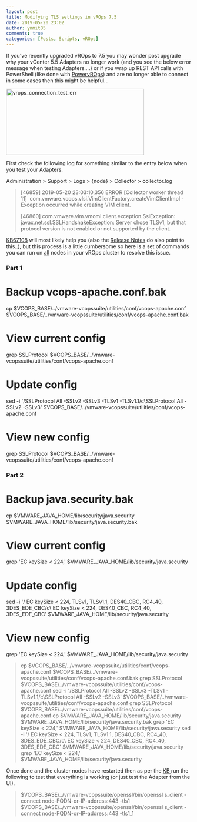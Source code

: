 ```yaml
---
layout: post
title: Modifying TLS settings in vROps 7.5
date: 2019-05-20 23:02
author: ymmit85
comments: true
categories: [Posts, Scripts, vROps]
---
```

If you've recently upgraded vROps to 7.5 you may wonder post upgrade why your vCenter 5.5 Adapters no longer work (and you see the below error message when testing Adapters....) or if you wrap up REST API calls with PowerShell (like done with <a href="https://github.com/ymmit85/PowervROps" target="_blank" rel="noopener">PowervROps</a>) and are no longer able to connect in some cases then this might be helpful...

<img class="  wp-image-395 aligncenter" src="https://ymmitsblog.files.wordpress.com/2019/05/vrops_connection_test_err.png" alt="vrops_connection_test_err" width="375" height="180" />

First check the following log for something similar to the entry below when you test your Adapters.

Administration &gt; Support &gt; Logs &gt; {node} &gt; Collector &gt; collector.log
<blockquote>
<p style="font-weight:400;">[46859] 2019-05-20 23:03:10,356 ERROR [Collector worker thread 11]  com.vmware.vcops.vlsi.VimClientFactory.createVimClientImpl - Exception occurred while creating VIM client.</p>
<p style="font-weight:400;">[46860] com.vmware.vim.vmomi.client.exception.SslException: javax.net.ssl.SSLHandshakeException: Server chose TLSv1, but that protocol version is not enabled or not supported by the client.</p>
</blockquote>
<a href="https://kb.vmware.com/s/article/67108" target="_blank" rel="noopener">KB67108</a> will most likely help you (also the <a href="https://docs.vmware.com/en/vRealize-Operations-Manager/7.5/rn/vRealize-Operations-Manager-75.html" target="_blank" rel="noopener">Release Notes</a> do also point to this..), but this process is a little cumbersome so here is a set of commands you can run on <span style="text-decoration:underline;">all</span> nodes in your vROps cluster to resolve this issue.

### Part 1
# Backup vcops-apache.conf.bak
cp $VCOPS_BASE/../vmware-vcopssuite/utilities/conf/vcops-apache.conf $VCOPS_BASE/../vmware-vcopssuite/utilities/conf/vcops-apache.conf.bak

# View current config
grep SSLProtocol $VCOPS_BASE/../vmware-vcopssuite/utilities/conf/vcops-apache.conf

# Update config
sed -i '/SSLProtocol All -SSLv2 -SSLv3 -TLSv1 -TLSv1.1/c\SSLProtocol All -SSLv2 -SSLv3' $VCOPS_BASE/../vmware-vcopssuite/utilities/conf/vcops-apache.conf

# View new config
grep SSLProtocol $VCOPS_BASE/../vmware-vcopssuite/utilities/conf/vcops-apache.conf
### Part 2
# Backup java.security.bak
cp $VMWARE_JAVA_HOME/lib/security/java.security $VMWARE_JAVA_HOME/lib/security/java.security.bak

# View current config
grep 'EC keySize &lt; 224,' $VMWARE_JAVA_HOME/lib/security/java.security

# Update config
sed -i '/ EC keySize &lt; 224, TLSv1, TLSv1.1, DES40_CBC, RC4_40, 3DES_EDE_CBC/c\ EC keySize &lt; 224, DES40_CBC, RC4_40, 3DES_EDE_CBC' $VMWARE_JAVA_HOME/lib/security/java.security

# View new config
grep 'EC keySize &lt; 224,' $VMWARE_JAVA_HOME/lib/security/java.security
<blockquote>cp $VCOPS_BASE/../vmware-vcopssuite/utilities/conf/vcops-apache.conf $VCOPS_BASE/../vmware-vcopssuite/utilities/conf/vcops-apache.conf.bak
grep SSLProtocol $VCOPS_BASE/../vmware-vcopssuite/utilities/conf/vcops-apache.conf
sed -i '/SSLProtocol All -SSLv2 -SSLv3 -TLSv1 -TLSv1.1/c\SSLProtocol All -SSLv2 -SSLv3' $VCOPS_BASE/../vmware-vcopssuite/utilities/conf/vcops-apache.conf
grep SSLProtocol $VCOPS_BASE/../vmware-vcopssuite/utilities/conf/vcops-apache.conf
cp $VMWARE_JAVA_HOME/lib/security/java.security $VMWARE_JAVA_HOME/lib/security/java.security.bak
grep 'EC keySize &lt; 224,' $VMWARE_JAVA_HOME/lib/security/java.security
sed -i '/ EC keySize &lt; 224, TLSv1, TLSv1.1, DES40_CBC, RC4_40, 3DES_EDE_CBC/c\ EC keySize &lt; 224, DES40_CBC, RC4_40, 3DES_EDE_CBC' $VMWARE_JAVA_HOME/lib/security/java.security
grep 'EC keySize &lt; 224,' $VMWARE_JAVA_HOME/lib/security/java.security</blockquote>
Once done and the cluster nodes have restarted then as per the <a href="https://kb.vmware.com/s/article/67108" target="_blank" rel="noopener">KB </a>run the following to test that everything is working (or just test the Adapter from the UI).
<blockquote>$VCOPS_BASE/../vmware-vcopssuite/openssl/bin/openssl s_client -connect node-FQDN-or-IP-address:443 -tls1
$VCOPS_BASE/../vmware-vcopssuite/openssl/bin/openssl s_client -connect node-FQDN-or-IP-address:443 -tls1_1</blockquote>
